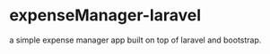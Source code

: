 expenseManager-laravel
======================

a simple expense manager app built on top of  laravel and bootstrap.
